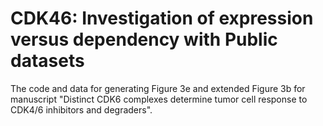 # CDK46: Investigation of expression versus dependency with Public datasets
The code and data for generating Figure 3e and extended Figure 3b for manuscript "Distinct CDK6 complexes determine tumor cell response to CDK4/6 inhibitors and degraders". 
